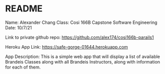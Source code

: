 # README

Name: Alexander Chang
Class: Cosi 166B Capstone Software Engineering
Date: 10/7/21


Link to private github repo: https://github.com/alex174/cosi166b-parails1

Heroku App Link: https://safe-gorge-01644.herokuapp.com

App Description: This is a simple web app that will display a list of available Brandeis Classes along with all Brandeis Instructors, along with information for each of them.


